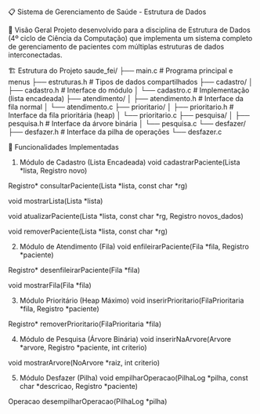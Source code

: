📋 Sistema de Gerenciamento de Saúde - Estrutura de Dados

📌 Visão Geral
Projeto desenvolvido para a disciplina de Estrutura de Dados (4º ciclo de Ciência da Computação) que implementa um sistema completo de gerenciamento de pacientes com múltiplas estruturas de dados interconectadas.


🏗️ Estrutura do Projeto
saude_fei/
├── main.c                # Programa principal e menus
├── estruturas.h          # Tipos de dados compartilhados
├── cadastro/
│   ├── cadastro.h        # Interface do módulo
│   └── cadastro.c        # Implementação (lista encadeada)
├── atendimento/
│   ├── atendimento.h     # Interface da fila normal
│   └── atendimento.c
├── prioritario/
│   ├── prioritario.h     # Interface da fila prioritária (heap)
│   └── prioritario.c
├── pesquisa/
│   ├── pesquisa.h        # Interface da árvore binária
│   └── pesquisa.c
└── desfazer/
    ├── desfazer.h        # Interface da pilha de operações
    └── desfazer.c

    
🔧 Funcionalidades Implementadas
1. Módulo de Cadastro (Lista Encadeada)
void cadastrarPaciente(Lista *lista, Registro novo)

Registro* consultarPaciente(Lista *lista, const char *rg)

void mostrarLista(Lista *lista)

void atualizarPaciente(Lista *lista, const char *rg, Registro novos_dados)

void removerPaciente(Lista *lista, const char *rg)

2. Módulo de Atendimento (Fila)
void enfileirarPaciente(Fila *fila, Registro *paciente)

Registro* desenfileirarPaciente(Fila *fila)

void mostrarFila(Fila *fila)

3. Módulo Prioritário (Heap Máximo)
void inserirPrioritario(FilaPrioritaria *fila, Registro *paciente)

Registro* removerPrioritario(FilaPrioritaria *fila)

4. Módulo de Pesquisa (Árvore Binária)
void inserirNaArvore(Arvore *arvore, Registro *paciente, int criterio)

void mostrarArvore(NoArvore *raiz, int criterio)

5. Módulo Desfazer (Pilha)
void empilharOperacao(PilhaLog *pilha, const char *descricao, Registro *paciente)

Operacao desempilharOperacao(PilhaLog *pilha)

